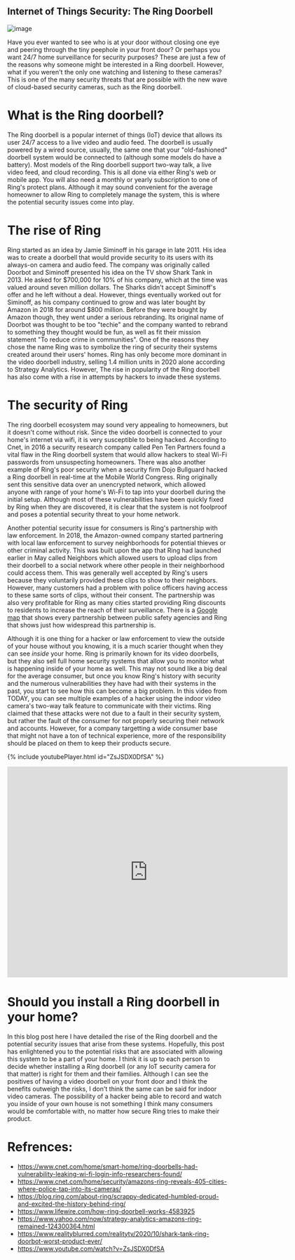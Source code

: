 ## Internet of Things Security: The Ring Doorbell 
![image](https://user-images.githubusercontent.com/50071378/161210894-21c6a8f0-fdcf-4dbd-a57c-c4167c00fa75.png)


Have you ever wanted to see who is at your door without closing one eye and peering through the tiny peephole in your front door? Or perhaps you want 24/7 home surveillance for security purposes? These are just a few of the reasons why someone might be interested in a Ring doorbell. However, what if you weren't the only one watching and listening to these cameras? This is one of the many security threats that are possible with the new wave of cloud-based security cameras, such as the Ring doorbell.

# What is the Ring doorbell?

The Ring doorbell is a popular internet of things (IoT) device that allows its user 24/7 access to a live video and audio feed. The doorbell is usually powered by a wired source, usually, the same one that your "old-fashioned" doorbell system would be connected to (although some models do have a battery). Most models of the Ring doorbell support two-way talk, a live video feed, and cloud recording. This is all done via either Ring's web or mobile app. You will also need a monthly or yearly subscription to one of Ring's protect plans. Although it may sound convenient for the average homeowner to allow Ring to completely manage the system, this is where the potential security issues come into play.

# The rise of Ring

Ring started as an idea by Jamie Siminoff in his garage in late 2011. His idea was to create a doorbell that would provide security to its users with its always-on camera and audio feed. The company was originally called Doorbot and Siminoff presented his idea on the TV show Shark Tank in 2013. He asked for $700,000 for 10% of his company, which at the time was valued around seven million dollars. The Sharks didn't accept Siminoff's offer and he left without a deal. However, things eventually worked out for Siminoff, as his company continued to grow and was later bought by Amazon in 2018 for around $800 million. Before they were bought by Amazon though, they went under a serious rebranding. Its original name of Doorbot was thought to be too "techie" and the company wanted to rebrand to something they thought would be fun, as well as fit their mission statement "To reduce crime in communities". One of the reasons they chose the name Ring was to symbolize the ring of security their systems created around their users' homes. Ring has only become more dominant in the video doorbell industry, selling 1.4 million units in 2020 alone according to Strategy Analytics. However, The rise in popularity of the Ring doorbell has also come with a rise in attempts by hackers to invade these systems.

# The security of Ring

The ring doorbell ecosystem may sound very appealing to homeowners, but it doesn't come without risk. Since the video doorbell is connected to your home's internet via wifi, it is very susceptible to being hacked. According to Cnet, in 2016 a security research company called Pen Ten Partners found a vital flaw in the Ring doorbell system that would allow hackers to steal Wi-Fi passwords from unsuspecting homeowners. There was also another example of Ring's poor security when a security firm Dojo Bullguard hacked a Ring doorbell in real-time at the Mobile World Congress. Ring originally sent this sensitive data over an unencrypted network, which allowed anyone with range of your home's Wi-Fi to tap into your doorbell during the initial setup. Although most of these vulnerabilities have been quickly fixed by Ring when they are discovered, it is clear that the system is not foolproof and poses a potential security threat to your home network.

Another potential security issue for consumers is Ring's partnership with law enforcement. In 2018, the Amazon-owned company started partnering with local law enforcement to survey neighborhoods for potential thieves or other criminal activity. This was built upon the app that Ring had launched earlier in May called Neighbors which allowed users to upload clips from their doorbell to a social network where other people in their neighborhood could access them. This was generally well accepted by Ring's users because they voluntarily provided these clips to show to their neighbors. However, many customers had a problem with police officers having access to these same sorts of clips, without their consent. The partnership was also very profitable for Ring as many cities started providing Ring discounts to residents to increase the reach of their surveillance. There is a [Google map](https://www.google.com/maps/d/u/0/viewer?mid=1eYVDPh5itXq5acDT9b0BVeQwmESBa4cB) that shows every partnership between public safety agencies and Ring that shows just how widespread this partnership is.

Although it is one thing for a hacker or law enforcement to view the outside of your house without you knowing, it is a much scarier thought when they can see _inside_ your home. Ring is primarily known for its video doorbells, but they also sell full home security systems that allow you to monitor what is happening inside of your home as well. This may not sound like a big deal for the average consumer, but once you know Ring's history with security and the numerous vulnerabilities they have had with their systems in the past, you start to see how this can become a big problem. In this video from TODAY, you can see multiple examples of a hacker using the indoor video camera's two-way talk feature to communicate with their victims. Ring claimed that these attacks were not due to a fault in their security system, but rather the fault of the consumer for not properly securing their network and accounts. However, for a company targetting a wide consumer base that might not have a ton of technical experience, more of the responsibility should be placed on them to keep their products secure.

{% include youtubePlayer.html id="ZsJSDX0DfSA" %}

<iframe
    width="640"
    height="480"
    src="https://www.youtube.com/watch?v=ZsJSDX0DfSA"
    frameborder="0"
    allow="autoplay; encrypted-media"
    allowfullscreen
>
</iframe>

# Should you install a Ring doorbell in your home?

In this blog post here I have detailed the rise of the Ring doorbell and the potential security issues that arise from these systems. Hopefully, this post has enlightened you to the potential risks that are associated with allowing this system to be a part of your home. I think it is up to each person to decide whether installing a Ring doorbell (or any IoT security camera for that matter) is right for them and their families. Although I can see the positives of having a video doorbell on your front door and I think the benefits outweigh the risks, I don't think the same can be said for indoor video cameras. The possibility of a hacker being able to record and watch you inside of your own house is not something I think many consumers would be comfortable with, no matter how secure Ring tries to make their product.

# Refrences:
- https://www.cnet.com/home/smart-home/ring-doorbells-had-vulnerability-leaking-wi-fi-login-info-researchers-found/
- https://www.cnet.com/home/security/amazons-ring-reveals-405-cities-where-police-tap-into-its-cameras/
- https://blog.ring.com/about-ring/scrappy-dedicated-humbled-proud-and-excited-the-history-behind-ring/
- https://www.lifewire.com/how-ring-doorbell-works-4583925
- https://www.yahoo.com/now/strategy-analytics-amazons-ring-remained-124300364.html
- https://www.realityblurred.com/realitytv/2020/10/shark-tank-ring-doorbot-worst-product-ever/
- https://www.youtube.com/watch?v=ZsJSDX0DfSA 
